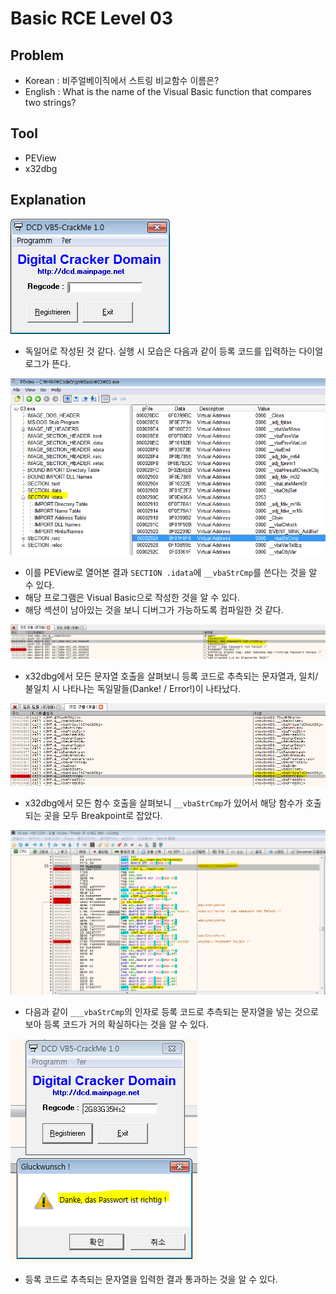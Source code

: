 # Basic RCE Level 03

## Problem
* Korean : 
비주얼베이직에서 스트링 비교함수 이름은? 
* English : 
What is the name of the Visual Basic function that compares two strings?

## Tool
* PEView
* x32dbg

## Explanation
![](./1.PNG?raw=true)  
* 독일어로 작성된 것 같다. 실행 시 모습은 다음과 같이 등록 코드를 입력하는 다이얼로그가 뜬다.

![](./2.PNG?raw=true)  
* 이를 PEView로 열어본 결과 `SECTION .idata`에 `__vbaStrCmp`를 쓴다는 것을 알 수 있다.
* 해당 프로그램은 Visual Basic으로 작성한 것을 알 수 있다.
* 해당 섹션이 남아있는 것을 보니 디버그가 가능하도록 컴파일한 것 같다.

![](./3.PNG?raw=true)  
* x32dbg에서 모든 문자열 호출을 살펴보니 등록 코드로 추측되는 문자열과, 일치/불일치 시 나타나는 독일말들(Danke! / Error!)이 나타났다.

![](./4.PNG?raw=true)  
* x32dbg에서 모든 함수 호출을 살펴보니 `__vbaStrCmp`가 있어서 해당 함수가 호출되는 곳을 모두 Breakpoint로 잡았다.

![](./5.PNG?raw=true)  
* 다음과 같이 `___vbaStrCmp`의 인자로 등록 코드로 추측되는 문자열을 넣는 것으로 보아 등록 코드가 거의 확실하다는 것을 알 수 있다.

![](./6.PNG?raw=true)
* 등록 코드로 추측되는 문자열을 입력한 결과 통과하는 것을 알 수 있다.